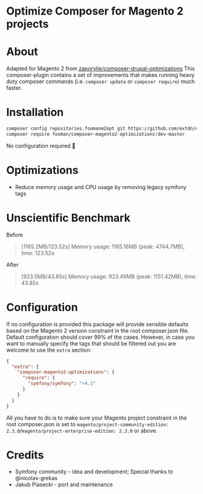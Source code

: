 Optimize Composer for Magento 2 projects
====

# About
Adapted for Magento 2 from [zaporylie/composer-drupal-optimizations](https://github.com/zaporylie/composer-drupal-optimizations)
This composer-plugin contains a set of improvements that makes running heavy duty composer commands (i.e. `composer update` or `composer require`) much faster.

# Installation

```bash
composer config repositories.foomanm2opt git https://github.com/extdn/composer-magento2-optimizations.git
composer require fooman/composer-magento2-optimizations:dev-master
```

No configuration required 🎊

# Optimizations

- Reduce memory usage and CPU usage by removing legacy symfony tags

# Unscientific Benchmark

Before
> [1165.2MB/123.52s] Memory usage: 1165.16MB (peak: 4744.7MB), time: 123.52s

After
> [923.5MB/43.85s] Memory usage: 923.49MB (peak: 1151.42MB), time: 43.85s

# Configuration

If no configuration is provided this package will provide sensible defaults based on the Magento 2 version constraint in the root composer.json
file. Default configuration should cover 99% of the cases. However, in case you want to manually specify the tags
that should be filtered out you are welcome to use the `extra` section:

```json
{
  "extra": {
    "composer-magento2-optimizations": {
      "require": {
        "symfony/symfony": ">4.1"
      }
    }
  }
}
```

All you have to do is to make sure your Magento project constraint in the root composer.json is set to `magento/project-community-edition: 2.3.0`/`magento/project-enterprise-edition: 2.3.0` or above.

# Credits

- Symfony community - idea and development; Special thanks to @nicolas-grekas
- Jakub Piasecki - port and maintenance
